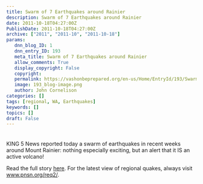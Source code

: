 ```yaml
---
title: Swarm of 7 Earthquakes around Rainier
description: Swarm of 7 Earthquakes around Rainier
date: 2011-10-18T04:27:00Z
PublishDate: 2011-10-18T04:27:00Z
archive: ["2011", "2011-10", "2011-10-18"]
params:
   dnn_blog_ID: 1
   dnn_entry_ID: 193
   meta_title: Swarm of 7 Earthquakes around Rainier
   allow_comments: True
   display_copyright: False
   copyright: 
   permalink: https://vashonbeprepared.org/en-us/Home/EntryId/193/Swarm-of-7-Earthquakes-around-Rainier
   image: 193_blog-image.png
   author: John Cornelison
categories: []
tags: [regional, WA, Earthquakes]
keywords: []
topics: []
draft: False
---
```


<div class="wlWriterHeaderFooter" style="padding-bottom: 4px; margin: 0px; padding-left: 0px; padding-right: 0px; float: none; padding-top: 4px;"> </div>
<p>KING 5 News reported today a swarm of earthquakes in recent weeks around Mount Rainier: nothing especially exciting, but an alert that it IS an active volcano!</p>
<p>Read the full story <a href="http://www.msnbc.msn.com/id/44936999/ns/local_news-seattle_wa/" target="_blank">here</a>. For the latest view of regional quakes, always visit <a href="http://www.pnsn.org/req2/">www.pnsn.org/req2/</a>.</p>
